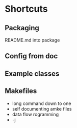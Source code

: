 # Shortcuts

## Packaging 

README.md into package

## Config from __doc__

## Example classes

## Makefiles

- long command down to one
- self documenting amke files
- data flow rogramming
- -j




